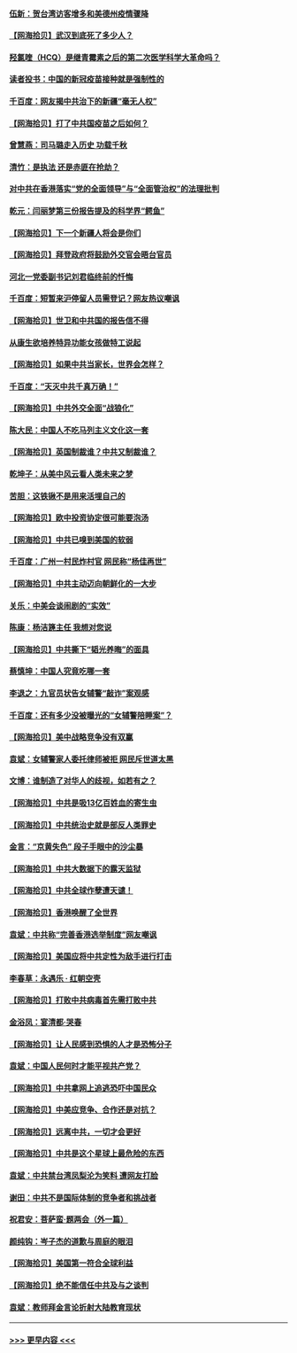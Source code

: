 #### [伍新：贺台湾访客增多和美德州疫情骤降](../pages/nsc993/n12865651.md?t=04081752) 
#### [【网海拾贝】武汉到底死了多少人？](../pages/nsc993/n12863707.md?t=04081752) 
#### [羟氯喹（HCQ）是继青霉素之后的第二次医学科学大革命吗？](../pages/nsc993/n12638564.md?t=04081752) 
#### [读者投书：中国的新冠疫苗接种就是强制性的](../pages/nsc993/n12859932.md?t=04081752) 
#### [千百度：网友揭中共治下的新疆“毫无人权”](../pages/nsc993/n12858385.md?t=04081752) 
#### [【网海拾贝】打了中共国疫苗之后如何？](../pages/nsc993/n12857866.md?t=04081752) 
#### [曾慧燕：司马璐走入历史 功载千秋](../pages/nsc993/n12856996.md?t=04081752) 
#### [清竹：是执法 还是赤匪在抢劫？](../pages/nsc993/n12856952.md?t=04081752) 
#### [对中共在香港落实“党的全面领导”与“全面管治权”的法理批判](../pages/nsc993/n12856929.md?t=04081752) 
#### [乾元：闫丽梦第三份报告提及的科学界“鳄鱼”](../pages/nsc993/n12855985.md?t=04081752) 
#### [【网海拾贝】下一个新疆人将会是你们](../pages/nsc993/n12855864.md?t=04081752) 
#### [【网海拾贝】拜登政府将鼓励外交官会晤台官员](../pages/nsc993/n12853615.md?t=04081752) 
#### [河北一党委副书记刘君临终前的忏悔](../pages/nsc993/n12849420.md?t=04081752) 
#### [千百度：短暂来沪停留人员需登记？网友热议嘲讽](../pages/nsc993/n12853497.md?t=04081752) 
#### [【网海拾贝】世卫和中共国的报告信不得](../pages/nsc993/n12850902.md?t=04081752) 
#### [从康生欲培养特异功能女孩做特工说起](../pages/nsc993/n12849289.md?t=04081752) 
#### [【网海拾贝】如果中共当家长，世界会怎样？](../pages/nsc993/n12848436.md?t=04081752) 
#### [千百度：“天灭中共千真万确！”](../pages/nsc993/n12845659.md?t=04081752) 
#### [【网海拾贝】中共外交全面“战狼化”](../pages/nsc993/n12845607.md?t=04081752) 
#### [陈大民：中国人不吃马列主义文化这一套](../pages/nsc993/n12842496.md?t=04081752) 
#### [【网海拾贝】英国制裁谁？中共又制裁谁？](../pages/nsc993/n12840909.md?t=04081752) 
#### [乾坤子：从美中风云看人类未来之梦](../pages/nsc993/n12840590.md?t=04081752) 
#### [苦胆：这铁锹不是用来活埋自己的](../pages/nsc993/n12839512.md?t=04081752) 
#### [【网海拾贝】欧中投资协定很可能要泡汤](../pages/nsc993/n12835122.md?t=04081752) 
#### [【网海拾贝】中共已嗅到美国的软弱](../pages/nsc993/n12832411.md?t=04081752) 
#### [千百度：广州一村民炸村官 网民称“杨佳再世”](../pages/nsc993/n12832380.md?t=04081752) 
#### [【网海拾贝】中共主动迈向朝鲜化的一大步](../pages/nsc993/n12829887.md?t=04081752) 
#### [关乐：中美会谈闹剧的“实效”](../pages/nsc993/n12826698.md?t=04081752) 
#### [陈康：杨洁篪主任  我想对您说](../pages/nsc993/n12826609.md?t=04081752) 
#### [【网海拾贝】中共撕下“韬光养晦”的面具](../pages/nsc993/n12826459.md?t=04081752) 
#### [蔡慎坤：中国人究竟吃哪一套](../pages/nsc993/n12826010.md?t=04081752) 
#### [李退之：九官员状告女辅警“敲诈”案观感](../pages/nsc993/n12823984.md?t=04081752) 
#### [千百度：还有多少没被曝光的“女辅警陪睡案”？](../pages/nsc993/n12822136.md?t=04081752) 
#### [【网海拾贝】美中战略竞争没有双赢](../pages/nsc993/n12822105.md?t=04081752) 
#### [袁斌：女辅警家人委托律师被拒 网民斥世道太黑](../pages/nsc993/n12822004.md?t=04081752) 
#### [文博：谁制造了对华人的歧视，如若有之？](../pages/nsc993/n12821635.md?t=04081752) 
#### [【网海拾贝】中共是吸13亿百姓血的寄生虫](../pages/nsc993/n12819191.md?t=04081752) 
#### [【网海拾贝】中共统治史就是部反人类罪史](../pages/nsc993/n12816738.md?t=04081752) 
#### [金言：“京黄失色” 段子手眼中的沙尘暴](../pages/nsc993/n12815700.md?t=04081752) 
#### [【网海拾贝】中共大数据下的露天监狱](../pages/nsc993/n12811075.md?t=04081752) 
#### [【网海拾贝】中共全球作孽遭天谴！](../pages/nsc993/n12810258.md?t=04081752) 
#### [【网海拾贝】香港唤醒了全世界](../pages/nsc993/n12809100.md?t=04081752) 
#### [袁斌：中共称“完善香港选举制度”网友嘲讽](../pages/nsc993/n12808994.md?t=04081752) 
#### [【网海拾贝】美国应将中共定性为敌手进行打击](../pages/nsc993/n12806870.md?t=04081752) 
#### [李春草：永遇乐 · 红朝空壳](../pages/nsc993/n12805365.md?t=04081752) 
#### [【网海拾贝】打败中共病毒首先需打败中共](../pages/nsc993/n12803930.md?t=04081752) 
#### [金浴凤：宴清都‧哭春](../pages/nsc993/n12801601.md?t=04081752) 
#### [【网海拾贝】让人民感到恐惧的人才是恐怖分子](../pages/nsc993/n12799347.md?t=04081752) 
#### [袁斌：中国人民何时才能平视共产党？](../pages/nsc993/n12799306.md?t=04081752) 
#### [【网海拾贝】中共拿网上追逃恐吓中国民众](../pages/nsc993/n12796905.md?t=04081752) 
#### [【网海拾贝】中美应竞争、合作还是对抗？](../pages/nsc993/n12794675.md?t=04081752) 
#### [【网海拾贝】远离中共，一切才会更好](../pages/nsc993/n12793572.md?t=04081752) 
#### [【网海拾贝】中共是这个星球上最危险的东西](../pages/nsc993/n12791400.md?t=04081752) 
#### [袁斌：中共禁台湾凤梨沦为笑料 遭网友打脸](../pages/nsc993/n12791335.md?t=04081752) 
#### [谢田：中共不是国际体制的竞争者和挑战者](../pages/nsc993/n12791212.md?t=04081752) 
#### [祝君安：菩萨蛮·题两会（外一篇）](../pages/nsc993/n12786801.md?t=04081752) 
#### [颜纯钩：岑子杰的道歉与周庭的眼泪](../pages/nsc993/n12786775.md?t=04081752) 
#### [【网海拾贝】美国第一符合全球利益](../pages/nsc993/n12786666.md?t=04081752) 
#### [【网海拾贝】绝不能信任中共及与之谈判](../pages/nsc993/n12784266.md?t=04081752) 
#### [袁斌：教师拜金言论折射大陆教育现状](../pages/nsc993/n12783868.md?t=04081752) 

----
#### [ >>> 更早内容 <<< ](../indexes/nsc993-earlier.md)
